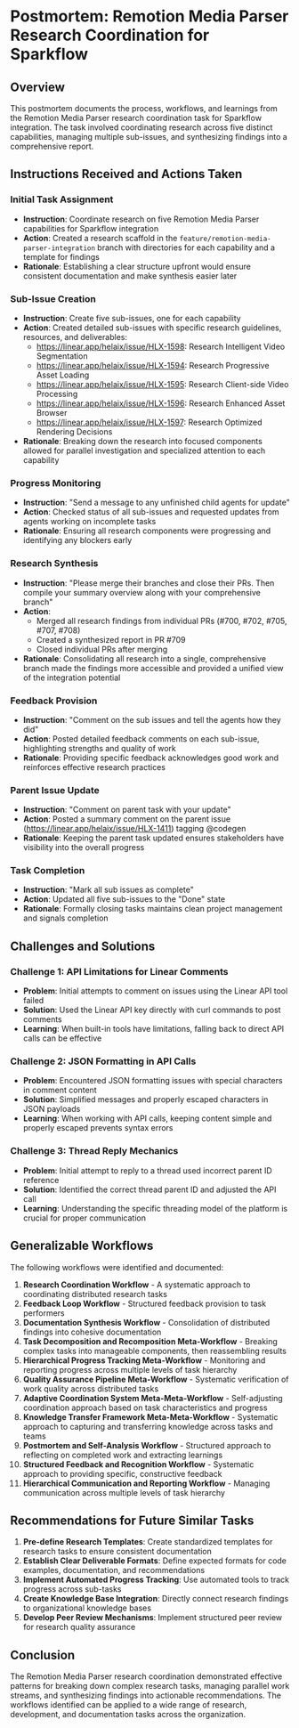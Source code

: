 # Postmortem: Remotion Media Parser Research Coordination for Sparkflow

## Overview

This postmortem documents the process, workflows, and learnings from the Remotion Media Parser research coordination task for Sparkflow integration. The task involved coordinating research across five distinct capabilities, managing multiple sub-issues, and synthesizing findings into a comprehensive report.

## Instructions Received and Actions Taken

### Initial Task Assignment
- **Instruction**: Coordinate research on five Remotion Media Parser capabilities for Sparkflow integration
- **Action**: Created a research scaffold in the `feature/remotion-media-parser-integration` branch with directories for each capability and a template for findings
- **Rationale**: Establishing a clear structure upfront would ensure consistent documentation and make synthesis easier later

### Sub-Issue Creation
- **Instruction**: Create five sub-issues, one for each capability
- **Action**: Created detailed sub-issues with specific research guidelines, resources, and deliverables:
  - https://linear.app/helaix/issue/HLX-1598: Research Intelligent Video Segmentation
  - https://linear.app/helaix/issue/HLX-1594: Research Progressive Asset Loading
  - https://linear.app/helaix/issue/HLX-1595: Research Client-side Video Processing
  - https://linear.app/helaix/issue/HLX-1596: Research Enhanced Asset Browser
  - https://linear.app/helaix/issue/HLX-1597: Research Optimized Rendering Decisions
- **Rationale**: Breaking down the research into focused components allowed for parallel investigation and specialized attention to each capability

### Progress Monitoring
- **Instruction**: "Send a message to any unfinished child agents for update"
- **Action**: Checked status of all sub-issues and requested updates from agents working on incomplete tasks
- **Rationale**: Ensuring all research components were progressing and identifying any blockers early

### Research Synthesis
- **Instruction**: "Please merge their branches and close their PRs. Then compile your summary overview along with your comprehensive branch"
- **Action**: 
  - Merged all research findings from individual PRs (#700, #702, #705, #707, #708)
  - Created a synthesized report in PR #709
  - Closed individual PRs after merging
- **Rationale**: Consolidating all research into a single, comprehensive branch made the findings more accessible and provided a unified view of the integration potential

### Feedback Provision
- **Instruction**: "Comment on the sub issues and tell the agents how they did"
- **Action**: Posted detailed feedback comments on each sub-issue, highlighting strengths and quality of work
- **Rationale**: Providing specific feedback acknowledges good work and reinforces effective research practices

### Parent Issue Update
- **Instruction**: "Comment on parent task with your update"
- **Action**: Posted a summary comment on the parent issue (https://linear.app/helaix/issue/HLX-1411) tagging @codegen
- **Rationale**: Keeping the parent task updated ensures stakeholders have visibility into the overall progress

### Task Completion
- **Instruction**: "Mark all sub issues as complete"
- **Action**: Updated all five sub-issues to the "Done" state
- **Rationale**: Formally closing tasks maintains clean project management and signals completion

## Challenges and Solutions

### Challenge 1: API Limitations for Linear Comments
- **Problem**: Initial attempts to comment on issues using the Linear API tool failed
- **Solution**: Used the Linear API key directly with curl commands to post comments
- **Learning**: When built-in tools have limitations, falling back to direct API calls can be effective

### Challenge 2: JSON Formatting in API Calls
- **Problem**: Encountered JSON formatting issues with special characters in comment content
- **Solution**: Simplified messages and properly escaped characters in JSON payloads
- **Learning**: When working with API calls, keeping content simple and properly escaped prevents syntax errors

### Challenge 3: Thread Reply Mechanics
- **Problem**: Initial attempt to reply to a thread used incorrect parent ID reference
- **Solution**: Identified the correct thread parent ID and adjusted the API call
- **Learning**: Understanding the specific threading model of the platform is crucial for proper communication

## Generalizable Workflows

The following workflows were identified and documented:

1. **Research Coordination Workflow** - A systematic approach to coordinating distributed research tasks
2. **Feedback Loop Workflow** - Structured feedback provision to task performers
3. **Documentation Synthesis Workflow** - Consolidation of distributed findings into cohesive documentation
4. **Task Decomposition and Recomposition Meta-Workflow** - Breaking complex tasks into manageable components, then reassembling results
5. **Hierarchical Progress Tracking Meta-Workflow** - Monitoring and reporting progress across multiple levels of task hierarchy
6. **Quality Assurance Pipeline Meta-Workflow** - Systematic verification of work quality across distributed tasks
7. **Adaptive Coordination System Meta-Meta-Workflow** - Self-adjusting coordination approach based on task characteristics and progress
8. **Knowledge Transfer Framework Meta-Meta-Workflow** - Systematic approach to capturing and transferring knowledge across tasks and teams
9. **Postmortem and Self-Analysis Workflow** - Structured approach to reflecting on completed work and extracting learnings
10. **Structured Feedback and Recognition Workflow** - Systematic approach to providing specific, constructive feedback
11. **Hierarchical Communication and Reporting Workflow** - Managing communication across multiple levels of task hierarchy

## Recommendations for Future Similar Tasks

1. **Pre-define Research Templates**: Create standardized templates for research tasks to ensure consistent documentation
2. **Establish Clear Deliverable Formats**: Define expected formats for code examples, documentation, and recommendations
3. **Implement Automated Progress Tracking**: Use automated tools to track progress across sub-tasks
4. **Create Knowledge Base Integration**: Directly connect research findings to organizational knowledge bases
5. **Develop Peer Review Mechanisms**: Implement structured peer review for research quality assurance

## Conclusion

The Remotion Media Parser research coordination demonstrated effective patterns for breaking down complex research tasks, managing parallel work streams, and synthesizing findings into actionable recommendations. The workflows identified can be applied to a wide range of research, development, and documentation tasks across the organization.

